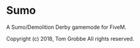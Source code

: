 # Sumo
A Sumo/Demolition Derby gamemode for FiveM.


Copyright (c) 2018, Tom Grobbe
All rights reserved.